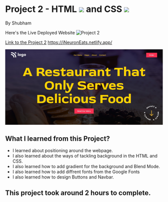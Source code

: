 # Project 2 - HTML ![](./readmeImages/html-5.png) and CSS ![](./readmeImages/css-3.png)

By Shubham

Here's the Live Deployed Website ![Project 2](https://img.shields.io/badge/Project-2-brightgreen)

[Link to the Project 2](https://iNeuronEats.netlify.app/)
https://iNeuronEats.netlify.app/

![Completed Website](./readmeImages/completedScreenshot.jpg)

## What I learned from this Project?

- I learned about positioning around the webpage.
- I also learned about the ways of tackling background in the HTML and CSS.
- I also learned how to add gradient for the background and Blend Mode.
- I also learned how to add diffrent fonts from the Google Fonts
- I also learned how to design Buttons and Navbar.

## This project took around 2 hours to complete.
